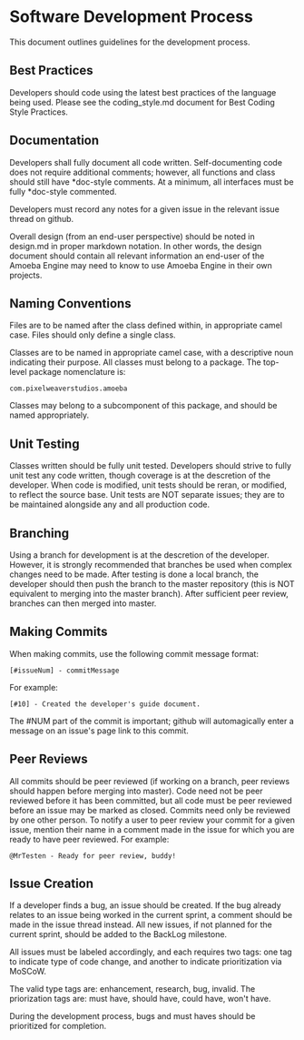 Software Development Process
============================

This document outlines guidelines for the development process.

Best Practices
--------------

Developers should code using the latest best practices of the language being used. Please see the coding_style.md document for Best Coding Style Practices.

Documentation
-------------

Developers shall fully document all code written. Self-documenting code does not require additional comments; however, all functions and class should still have *doc-style comments. At a minimum, all interfaces must be fully *doc-style commented.

Developers must record any notes for a given issue in the relevant issue thread on github.

Overall design (from an end-user perspective) should be noted in design.md in proper markdown notation. In other words, the design document should contain all relevant information an end-user of the Amoeba Engine may need to know to use Amoeba Engine in their own projects.

Naming Conventions
------------------

Files are to be named after the class defined within, in appropriate camel case. Files should only define a single class.

Classes are to be named in appropriate camel case, with a descriptive noun indicating their purpose. All classes must belong to a package. The top-level package nomenclature is:

	com.pixelweaverstudios.amoeba

Classes may belong to a subcomponent of this package, and should be named appropriately.

Unit Testing
------------

Classes written should be fully unit tested. Developers should strive to fully unit test any code written, though coverage is at the descretion of the developer. When code is modified, unit tests should be reran, or modified, to reflect the source base. Unit tests are NOT separate issues; they are to be maintained alongside any and all production code.

Branching
---------

Using a branch for development is at the descretion of the developer. However, it is strongly recommended that branches be used when complex changes need to be made. After testing is done a local branch, the developer should then push the branch to the master repository (this is NOT equivalent to merging into the master branch). After sufficient peer review, branches can then merged into master.

Making Commits
--------------

When making commits, use the following commit message format:

	[#issueNum] - commitMessage

For example:

	[#10] - Created the developer's guide document.

The #NUM part of the commit is important; github will automagically enter a message on an issue's page link to this commit.

Peer Reviews
------------

All commits should be peer reviewed (if working on a branch, peer reviews should happen before merging into master). Code need not be peer reviewed before it has been committed, but all code must be peer reviewed before an issue may be marked as closed. Commits need only be reviewed by one other person. To notify a user to peer review your commit for a given issue, mention their name in a comment made in the issue for which you are ready to have peer reviewed. For example:

	@MrTesten - Ready for peer review, buddy!

Issue Creation
--------------

If a developer finds a bug, an issue should be created. If the bug already relates to an issue being worked in the current sprint, a comment should be made in the issue thread instead. All new issues, if not planned for the current sprint, should be added to the BackLog milestone.

All issues must be labeled accordingly, and each requires two tags: one tag to indicate type of code change, and another to indicate prioritization via MoSCoW.

The valid type tags are: enhancement, research, bug, invalid.
The priorization tags are: must have, should have, could have, won't have.

During the development process, bugs and must haves should be prioritized for completion.
